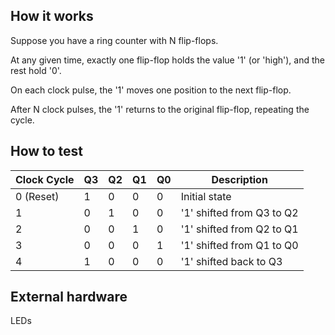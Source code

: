 <!---

This file is used to generate your project datasheet. Please fill in the information below and delete any unused
sections.

You can also include images in this folder and reference them in the markdown. Each image must be less than
512 kb in size, and the combined size of all images must be less than 1 MB.
-->

## How it works

Suppose you have a ring counter with N flip-flops.

At any given time, exactly one flip-flop holds the value '1' (or 'high'), and the rest hold '0'.

On each clock pulse, the '1' moves one position to the next flip-flop.

After N clock pulses, the '1' returns to the original flip-flop, repeating the cycle.

## How to test

| Clock Cycle | Q3 | Q2 | Q1 | Q0 | Description               |
| ----------- | -- | -- | -- | -- | ------------------------- |
| 0 (Reset)   | 1  | 0  | 0  | 0  | Initial state             |
| 1           | 0  | 1  | 0  | 0  | '1' shifted from Q3 to Q2 |
| 2           | 0  | 0  | 1  | 0  | '1' shifted from Q2 to Q1 |
| 3           | 0  | 0  | 0  | 1  | '1' shifted from Q1 to Q0 |
| 4           | 1  | 0  | 0  | 0  | '1' shifted back to Q3    |


## External hardware

LEDs
